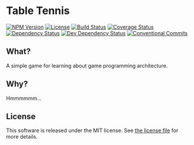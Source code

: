 # Table Tennis

[![NPM Version](https://img.shields.io/npm/v/table-tennis.svg)](https://www.npmjs.com/package/table-tennis)
[![License](https://img.shields.io/github/license/onebytegone/table-tennis.svg)](./LICENSE)
[![Build Status](https://travis-ci.com/onebytegone/table-tennis.svg?branch=master)](https://travis-ci.com/onebytegone/table-tennis)
[![Coverage Status](https://coveralls.io/repos/github/onebytegone/table-tennis/badge.svg?branch=master)](https://coveralls.io/github/onebytegone/table-tennis?branch=master)
[![Dependency Status](https://david-dm.org/onebytegone/table-tennis.svg)](https://david-dm.org/onebytegone/table-tennis)
[![Dev Dependency Status](https://david-dm.org/onebytegone/table-tennis/dev-status.svg)](https://david-dm.org/onebytegone/table-tennis#info=devDependencies&view=table)
[![Conventional Commits](https://img.shields.io/badge/Conventional%20Commits-1.0.0-yellow.svg)](https://conventionalcommits.org)

## What?

A simple game for learning about game programming architecture.

## Why?

Hmmmmmm...

## License

This software is released under the MIT license. See [the license file](LICENSE) for more
details.
